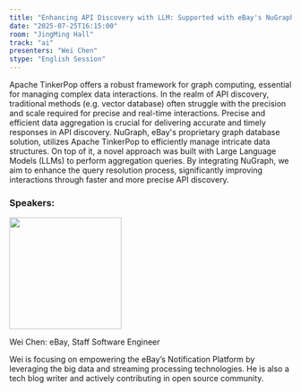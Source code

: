 ```yaml
---
title: "Enhancing API Discovery with LLM: Supported with eBay's NuGraph Powered by Apache TinkerPop"
date: "2025-07-25T16:15:00"
room: "JingMing Hall"
track: "ai"
presenters: "Wei Chen"
stype: "English Session"
---
```


Apache TinkerPop offers a robust framework for graph computing, essential for managing complex data interactions. 
In the realm of API discovery, traditional methods (e.g. vector database) often struggle with the precision and scale required 
for precise and real-time interactions. Precise and efficient data aggregation is crucial for delivering accurate and timely responses in API discovery. NuGraph, eBay's proprietary graph database solution, utilizes Apache TinkerPop to efficiently manage intricate data structures. On top of it, a novel approach was built with Large Language Models (LLMs) to perform aggregation queries.
By integrating NuGraph, we aim to enhance the query resolution process, significantly improving interactions through faster 
and more precise API discovery.

### Speakers:


<img src="https://sessionize.com/image/38b8-400o400o1-JhnEResBCxwNSxLQp9LMnd.jpg" width="200" /><br/>

Wei Chen: eBay, Staff Software Engineer

Wei is focusing on empowering the eBay’s Notification Platform by leveraging the big data and streaming processing technologies. He is also a tech blog writer and actively contributing in open source community.